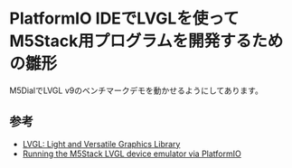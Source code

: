 # PlatformIO IDEでLVGLを使ってM5Stack用プログラムを開発するための雛形

M5DialでLVGL v9のベンチマークデモを動かせるようにしてあります。

## 参考

* [LVGL: Light and Versatile Graphics Library](https://github.com/lvgl/lvgl)
* [Running the M5Stack LVGL device emulator via PlatformIO](https://github.com/m5stack/lv_m5_emulator)
